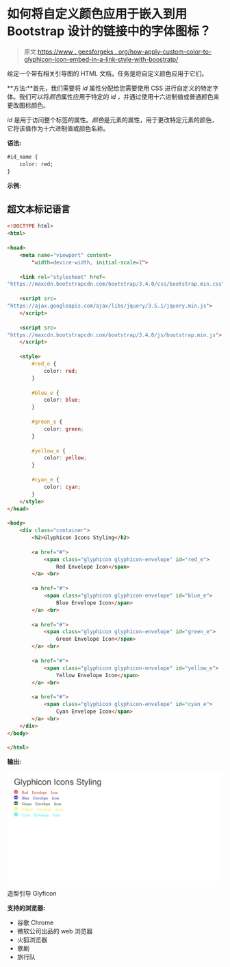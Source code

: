 # 如何将自定义颜色应用于嵌入到用 Bootstrap 设计的链接中的字体图标？

> 原文:[https://www . geesforgeks . org/how-apply-custom-color-to-glyphicon-icon-embed-in-a-link-style-with-boostratp/](https://www.geeksforgeeks.org/how-to-apply-custom-color-to-glyphicon-icon-embed-within-a-link-styled-with-boostratp/)

给定一个带有相关引导图的 HTML 文档，任务是将自定义颜色应用于它们。

**方法:**首先，我们需要将 *id* 属性分配给您需要使用 CSS 进行自定义的特定字体。我们可以将*颜色*属性应用于特定的 *id* ，并通过使用十六进制值或普通颜色来更改图标颜色。

*id* 是用于访问整个标签的属性。*颜色*是元素的属性，用于更改特定元素的颜色，它将该值作为十六进制值或颜色名称。

**语法:**

```html
#id_name {
    color: red;
}
```

**示例:**

## 超文本标记语言

```html
<!DOCTYPE html>
<html>

<head>
    <meta name="viewport" content=
        "width=device-width, initial-scale=1">

    <link rel="stylesheet" href=
"https://maxcdn.bootstrapcdn.com/bootstrap/3.4.0/css/bootstrap.min.css">

    <script src=
"https://ajax.googleapis.com/ajax/libs/jquery/3.5.1/jquery.min.js">
    </script>

    <script src=
"https://maxcdn.bootstrapcdn.com/bootstrap/3.4.0/js/bootstrap.min.js">
    </script>

    <style>
        #red_e {
            color: red;
        }

        #blue_e {
            color: blue;
        }

        #green_e {
            color: green;
        }

        #yellow_e {
            color: yellow;
        }

        #cyan_e {
            color: cyan;
        }
    </style>
</head>

<body>
    <div class="container">
        <h2>Glyphicon Icons Styling</h2>

        <a href="#">
            <span class="glyphicon glyphicon-envelope" id="red_e">
                Red Envelope Icon</span>
        </a> <br>

        <a href="#">
            <span class="glyphicon glyphicon-envelope" id="blue_e">
                Blue Envelope Icon</span>
        </a> <br>

        <a href="#">
            <span class="glyphicon glyphicon-envelope" id="green_e">
                Green Envelope Icon</span>
        </a> <br>

        <a href="#">
            <span class="glyphicon glyphicon-envelope" id="yellow_e">
                Yellow Envelope Icon</span>
        </a> <br>

        <a href="#">
            <span class="glyphicon glyphicon-envelope" id="cyan_e">
                Cyan Envelope Icon</span>
        </a> <br>
    </div>
</body>

</html>
```

**输出:**

![](img/25c303fad896690af3e52b6aece992bf.png)

造型引导 Glyficon

**支持的浏览器:**

*   谷歌 Chrome
*   微软公司出品的 web 浏览器
*   火狐浏览器
*   歌剧
*   旅行队